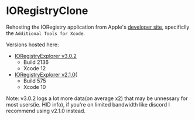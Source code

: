 # IORegistryClone

Rehosting the IORegistry application from Apple's [developer site](https://developer.apple.com/download/more/), specificlly the `Additional Tools for Xcode`.

Versions hosted here:

* [IORegistryExplorer v3.0.2](ioreg-302.zip)
  * Build 2136
  * Xcode 12
* [IORegistryExplorer v2.1.0](ioreg-210.zip)(
  * Build 575
  * Xcode 10


Note: v3.0.2 logs a lot more data(on average x2) that may be unnessary for most users(ie. HID info), if you're on limited bandwidth like discord I recommend using v2.1.0 instead.
